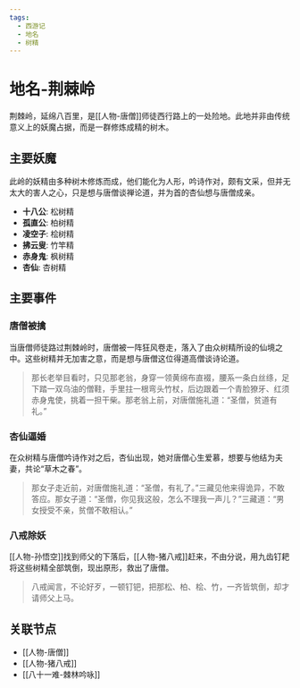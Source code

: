 ```yaml
---
tags:
  - 西游记
  - 地名
  - 树精
---
```


# 地名-荆棘岭

荆棘岭，延绵八百里，是[[人物-唐僧]]师徒西行路上的一处险地。此地并非由传统意义上的妖魔占据，而是一群修炼成精的树木。

## 主要妖魔

此岭的妖精由多种树木修炼而成，他们能化为人形，吟诗作对，颇有文采，但并无太大的害人之心，只是想与唐僧谈禅论道，并为首的杏仙想与唐僧成亲。

- **十八公**: 松树精
- **孤直公**: 柏树精
- **凌空子**: 桧树精
- **拂云叟**: 竹竿精
- **赤身鬼**: 枫树精
- **杏仙**: 杏树精

## 主要事件

### 唐僧被擒

当唐僧师徒路过荆棘岭时，唐僧被一阵狂风卷走，落入了由众树精所设的仙境之中。这些树精并无加害之意，而是想与唐僧这位得道高僧谈诗论道。

> 那长老举目看时，只见那老翁，身穿一领黄绵布直裰，腰系一条白丝绦，足下踏一双乌油的僧鞋，手里拄一根弯头竹杖，后边跟着一个青脸獠牙、红须赤身鬼使，挑着一担干柴。那老翁上前，对唐僧施礼道：“圣僧，贫道有礼。”

### 杏仙逼婚

在众树精与唐僧吟诗作对之后，杏仙出现，她对唐僧心生爱慕，想要与他结为夫妻，共论“草木之春”。

> 那女子走近前，对唐僧施礼道：“圣僧，有礼了。”三藏见他来得诡异，不敢答应。那女子道：“圣僧，你见我这般，怎么不理我一声儿？”三藏道：“男女授受不亲，贫僧不敢相认。”

### 八戒除妖

[[人物-孙悟空]]找到师父的下落后，[[人物-猪八戒]]赶来，不由分说，用九齿钉耙将这些树精全部筑倒，现出原形，救出了唐僧。

> 八戒闻言，不论好歹，一顿钉钯，把那松、柏、桧、竹，一齐皆筑倒，却才请师父上马。

## 关联节点
- [[人物-唐僧]]
- [[人物-猪八戒]]
- [[八十一难-棘林吟咏]]
